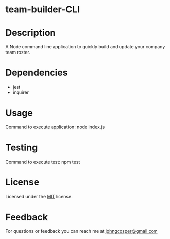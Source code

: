 # team-builder-CLI

# Description
A Node command line application to quickly build and update your company team roster.

# Dependencies
- jest
- inquirer

# Usage
Command to execute application: node index.js

# Testing
Command to execute test: npm test

# License
Licensed under the [MIT](https://github.com/johncosper/team-builder-CLI/blob/master/LICENSE.txt) license.

# Feedback
For questions or feedback you can reach me at johngcosper@gmail.com
